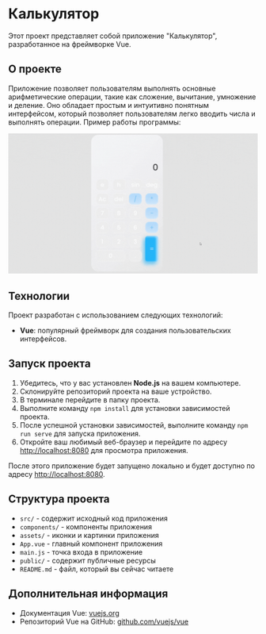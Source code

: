 # Калькулятор

Этот проект представляет собой  приложение "Калькулятор", разработанное на фреймворке Vue.


## О проекте

Приложение позволяет пользователям выполнять основные арифметические операции, такие как сложение, вычитание, умножение и деление. Оно обладает простым и интуитивно понятным интерфейсом, который позволяет пользователям легко вводить числа и выполнять операции.
Пример работы программы:

![Пример работы программы](/app.gif)

## Технологии

Проект разработан с использованием следующих технологий:

- **Vue**: популярный фреймворк для создания пользовательских интерфейсов.

## Запуск проекта

1. Убедитесь, что у вас установлен **Node.js** на вашем компьютере.
2. Склонируйте репозиторий проекта на ваше устройство.
3. В терминале перейдите в папку проекта.
4. Выполните команду `npm install` для установки зависимостей проекта.
5. После успешной установки зависимостей, выполните команду `npm run serve` для запуска приложения.
6. Откройте ваш любимый веб-браузер и перейдите по адресу [http://localhost:8080](http://localhost:8080) для просмотра приложения.

После этого приложение будет запущено локально и будет доступно по адресу [http://localhost:8080](http://localhost:8080).

## Структура проекта

- `src/` - содержит исходный код приложения
- `components/` - компоненты приложения
- `assets/` - иконки и картинки приложения
- `App.vue` - главный компонент приложения
- `main.js` - точка входа в приложение
- `public/` - содержит публичные ресурсы
- `README.md` - файл, который вы сейчас читаете

## Дополнительная информация

- Документация Vue: [vuejs.org](https://vuejs.org/)
- Репозиторий Vue на GitHub: [github.com/vuejs/vue](https://github.com/vuejs/vue)
